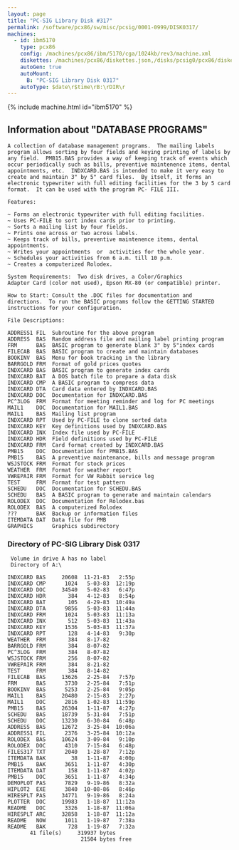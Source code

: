 ```yaml
---
layout: page
title: "PC-SIG Library Disk #317"
permalink: /software/pcx86/sw/misc/pcsig/0001-0999/DISK0317/
machines:
  - id: ibm5170
    type: pcx86
    config: /machines/pcx86/ibm/5170/cga/1024kb/rev3/machine.xml
    diskettes: /machines/pcx86/diskettes.json,/disks/pcsig0/pcx86/diskettes.json
    autoGen: true
    autoMount:
      B: "PC-SIG Library Disk 0317"
    autoType: $date\r$time\rB:\rDIR\r
---
```


{% include machine.html id="ibm5170" %}

## Information about "DATABASE PROGRAMS"

    A collection of database management programs.  The mailing labels
    program allows sorting by four fields and keying printing of labels by
    any field.  PMB15.BAS provides a way of keeping track of events which
    occur periodically such as bills, preventive maintenence items, dental
    appointments, etc.  INDXCARD.BAS is intended to make it very easy to
    create and maintain 3" by 5" card files.  By itself, it forms an
    electronic typewriter with full editing facilities for the 3 by 5 card
    format.  It can be used with the program PC- FILE III.
    
    Features:
    
    ~ Forms an electronic typewriter with full editing facilities.
    ~ Uses PC-FILE to sort index cards prior to printing.
    ~ Sorts a mailing list by four fields.
    ~ Prints one across or two across labels.
    ~ Keeps track of bills, preventive maintenence items, dental
    appointments.
    ~ Writes your appointments  or  activities for the whole year.
    ~ Schedules your activities from 6 a.m. till 10 p.m.
    ~ Creates a computerized Rolodex.
    
    System Requirements:  Two disk drives, a Color/Graphics
    Adapter Card (color not used), Epson MX-80 (or compatible) printer.
    
    How to Start: Consult the .DOC files for documentation and
    directions.  To run the BASIC programs follow the GETTING STARTED
    instructions for your configuration.
    
    File Descriptions:
    
    ADDRESS1 FIL  Subroutine for the above program
    ADDRESS  BAS  Random address file and mailing label printing program
    FRM      BAS  BASIC program to generate blank 3" by 5"index cards
    FILECAB  BAS  BASIC program to create and maintain databases
    BOOKINV  BAS  Menu for book tracking in the library
    BARRGOLD FRM  Format of gold prices quotes
    INDXCARD BAS  BASIC program to generate index cards
    INDXCARD BAT  A DOS batch file to prepare a data disk
    INDXCARD CMP  A BASIC program to compress data
    INDXCARD DTA  Card data entered by INDXCARD.BAS
    INDXCARD DOC  Documentation for INDXCARD.BAS
    PC^3LOG  FRM  Format for meeting reminder and log for PC meetings
    MAIL1    DOC  Documentation for MAIL1.BAS
    MAIL1    BAS  Mailing list program
    INDXCARD RPT  Used by PC-FILE to clone sorted data
    INDXCARD KEY  Key definitions used by INDXCARD.BAS
    INDXCARD INX  Index file used by PC-FILE
    INDXCARD HDR  Field definitions used by PC-FILE
    INDXCARD FRM  Card format created by INDXCARD.BAS
    PMB15    DOC  Documentation for PMB15.BAS
    PMB15    BAS  A preventive maintenance, bills and message program
    WSJSTOCK FRM  Format for stock prices
    WEATHER  FRM  Format for weather report
    VWREPAIR FRM  Format for VW Rabbit service log
    TEST     FRM  Format for test pattern
    SCHEDU   DOC  Documentation for SCHEDU.BAS
    SCHEDU   BAS  A BASIC program to generate and maintain calendars
    ROLODEX  DOC  Documentation for Rolodex.bas
    ROLODEX  BAS  A computerized Rolodex
    ???      BAK  Backup or information files
    ITEMDATA DAT  Data file for PMB
    GRAPHICS      Graphics subdirectory

### Directory of PC-SIG Library Disk 0317

     Volume in drive A has no label
     Directory of A:\

    INDXCARD BAS     20608  11-21-83   2:55p
    INDXCARD CMP      1024   5-03-83  12:19p
    INDXCARD DOC     34540   5-02-83   6:47p
    INDXCARD HDR       384   4-12-83   8:54p
    INDXCARD BAT       105   4-29-83  10:49a
    INDXCARD DTA      9856   5-03-83  11:44a
    INDXCARD FRM      1024   5-03-83  11:13a
    INDXCARD INX       512   5-03-83  11:43a
    INDXCARD KEY      1536   5-03-83  11:37a
    INDXCARD RPT       128   4-14-83   9:30p
    WEATHER  FRM       384   8-17-82
    BARRGOLD FRM       384   8-07-82
    PC^3LOG  FRM       384   8-07-82
    WSJSTOCK FRM       256   8-07-82
    VWREPAIR FRM       384   8-21-82
    TEST     FRM       384   8-14-82
    FILECAB  BAS     13626   2-25-84   7:57p
    FRM      BAS      3730   2-25-84   7:51p
    BOOKINV  BAS      5253   2-25-84   9:05p
    MAIL1    BAS     20480   2-15-83   2:27p
    MAIL1    DOC      2816   1-02-83  11:59p
    PMB15    BAS     26304   1-11-87   4:27p
    SCHEDU   BAS     18739   5-31-84   7:51p
    SCHEDU   DOC     13230   6-30-84   6:48p
    ADDRESS  BAS     12672   3-25-84  10:06a
    ADDRESS1 FIL      2376   3-25-84  10:12a
    ROLODEX  BAS     10624   3-09-84   9:10p
    ROLODEX  DOC      4310   7-15-84   6:48p
    FILES317 TXT      2040   1-28-87   7:12p
    ITEMDATA BAK        38   1-11-87   4:00p
    PMB15    BAK      3651   1-11-87   4:30p
    ITEMDATA DAT       158   1-11-87   4:02p
    PMB15    DOC      3651   1-11-87   4:34p
    DEMOPLOT PAS      7829   9-19-86   8:32a
    HIPLOT2  EXE      3840  10-08-86   8:46p
    HIRESPLT PAS     34771   9-19-86   8:24a
    PLOTTER  DOC     19983   1-18-87  11:12a
    README   DOC      3326   1-18-87  11:06a
    HIRESPLT ARC     32858   1-18-87  11:12a
    README   NOW      1011   1-19-87   7:38a
    README   BAK       728   1-19-87   7:32a
           41 file(s)     319937 bytes
                           21504 bytes free
